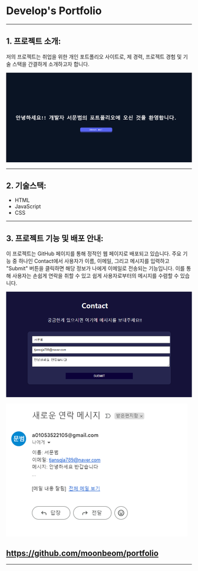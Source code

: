 # Develop's Portfolio

---

## 1. 프로젝트 소개:

저의 프로젝트는 취업을 위한 개인 포트폴리오 사이트로, 제 경력, 프로젝트 경험 및 기술 스택을 간결하게 소개하고자 합니다.

![Alt text](image.png)

---

## 2. 기술스택:

- HTML
- JavaScript
- CSS

---

## 3. 프로젝트 기능 및 배포 안내:

이 프로젝트는 GitHub 페이지를 통해 정적인 웹 페이지로 배포되고 있습니다. 주요 기능 중 하나인 Contact에서 사용자가 이름, 이메일, 그리고 메시지를 입력하고 "Submit" 버튼을 클릭하면 해당 정보가 나에게 이메일로 전송되는 기능입니다. 이를 통해 사용자는 손쉽게 연락을 취할 수 있고 쉽게 사용자로부터의 메시지를 수렴할 수 있습니다.

![Alt text](image-2.png)

![Alt text](image-1.png)

## https://github.com/moonbeom/portfolio

---
